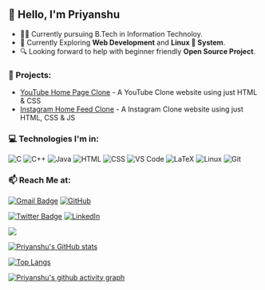 
## 👋 Hello, I'm Priyanshu

- :man_student: Currently pursuing B.Tech in Information Technoloy.
- :telescope: Currently Exploring **Web Development** and **Linux 🐧 System**.
- 🔍 Looking forward to help with beginner friendly **Open Source Project**.

### :open_file_folder: Projects:
- [YouTube Home Page Clone](https://github.com/priyanshumaitra/YouTube-Clone) - A YouTube Clone website using just HTML & CSS
- [Instagram Home Feed Clone](https://github.com/priyanshumaitra/instagram-home-feed-clone) - A Instagram Clone website using just HTML, CSS & JS


### :computer: Technologies I'm in:

![C](http://img.shields.io/badge/-C-3776AB?style=square&logo=c&logoColor=d8e3e7) 
![C++](http://img.shields.io/badge/-C++-3776AB?style=square&logo=c&logoColor=d8e3e7) 
![Java](http://img.shields.io/badge/-Java-eeebdd?style=square&logo=Java&logoColor=d44000) 
![HTML](https://img.shields.io/badge/-HTML5-%23F7DF1C?style=square&logo=html5&logoColor=ccffbd&color=310b0b) 
![CSS](https://img.shields.io/badge/-CSS3-%23F7DF1C?style=square&logo=css3&logoColor=51c4d3&color=2b4f60) 
![VS Code](http://img.shields.io/badge/-VS%20Code-007ACC?style=square&logo=visual-studio-code&logoColor=ffffff) 
![LaTeX](http://img.shields.io/badge/-LaTeX-008080?style=square&logo=latex&logoColor=ffffff) 
![Linux](http://img.shields.io/badge/-Linux-0d335d?style=square&logo=Linux&logoColor=white) 
![Git](http://img.shields.io/badge/-Git-383e56?style=square&logo=git&logoColor=ffffff)

### :mailbox: Reach Me at:

[![Gmail Badge](https://img.shields.io/badge/-priyanshumaitra@gmail.com-c14438?style=flat-square&logo=Gmail&logoColor=white&link=mailto:priyanshumaitra@gmail.com)](mailto:priyanshumaitra@gmail.com) 
[![GitHub](https://img.shields.io/badge/-priyanshumaitra-132c33?style=flat-square&logo=github&logoColor=white&link=https://github.com/priyanshumaitra)](https://github.com/priyanshumaitra)
<!-- [![Telegram](https://img.shields.io/badge/-priyanshumaitra-b2deec?style=flat-square&logo=telegram&logoColor=white&link=https://t.me/PriyanshuMaitra)](https://t.me/PriyanshuMaitra) -->
[![Twitter Badge](https://img.shields.io/badge/-priyanshumaitra-1ca0f1?style=flat-square&logo=twitter&logoColor=white&link=https://twitter.com/priyanshumaitra)](https://twitter.com/priyanshumaitra)
[![LinkedIn](https://img.shields.io/badge/-priyanshumaitra-0061a8?style=flat-square&logo=linkedin&logoColor=white&link=https://linkedin.com/in/priyanshumaitra)](https://linkedin.com/in/priyanshumaitra)



![](https://komarev.com/ghpvc/?username=priyanshumaitra&style=for-the-badge)

[![Priyanshu's GitHub stats](https://github-readme-stats.vercel.app/api?username=priyanshumaitra&theme=codeSTACKr&show_icons=true&count_private=true)](https://github.com/priyanshumaitra/github-readme-stats)

[![Top Langs](https://github-readme-stats.vercel.app/api/top-langs/?username=priyanshumaitra&layout=compact&langs_count=8)](https://github.com/anuraghazra/github-readme-stats)

[![Priyanshu's github activity graph](https://github-readme-activity-graph.cyclic.app/graph?username=priyanshumaitra&theme=xcode)](https://github.com/priyanshumaitra/github-readme-activity-graph)
